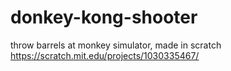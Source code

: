 # donkey-kong-shooter
throw barrels at monkey simulator, made in scratch
https://scratch.mit.edu/projects/1030335467/
